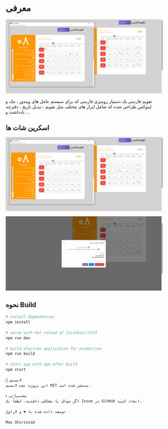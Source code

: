 # معرفی

<p align="center">
    <img src="assets/Persian Calendar 3.png" width="700" alt="loutos">
</p>

تقویم فارسی یک دستیار رومیزی فارسی که برای سیستم عامل های ویندوز ، مک و لینوکس طراحی شده که شامل ابزار های مختلف مثل تقویم ،  تبدیل تاریخ ، دفترچه
یادداشت و ...

## اسکرین شات ها

<p align="center">
    <img src="assets/Persian Calendar 3.png" alt="Persian Calendar screenshot 1" width="600">
</p>
<p align="center">
    <img src="assets/Persian Calendar 2 - Note 2.png" alt="Persian Calendar screenshot 2" width="600">
</p>

## نحوه Build

``` bash
# install dependencies
npm install

# serve with hot reload at localhost:5173
npm run dev

# build electron application for production
npm run build

# start app with npm after build
npm start

📄 لایسنس
این پروژه تحت لایسنس MIT منتشر شده است.

📞 پشتیبانی
اگر سوال یا مشکلی داشتید، لطفاً یک Issue در GitHub ایجاد کنید.

توسعه داده شده با ❤️ و لاراول

Max Shirinzad